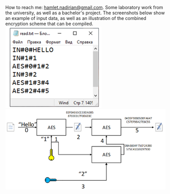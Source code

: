 How to reach me: hamlet.nadirian@gmail.com.
Some laboratory work from the university, as well as a bachelor's project.
The screenshots below show an example of input data, as well as an illustration of the combined encryption scheme that can be compiled.
<img src="https://github.com/HamletNadirian/AlmaMater/blob/master/The%20Bachelor's%20Project/input.png" width="300">
<img src="https://github.com/HamletNadirian/AlmaMater/blob/master/The%20Bachelor's%20Project/scheme.png" width="500">
